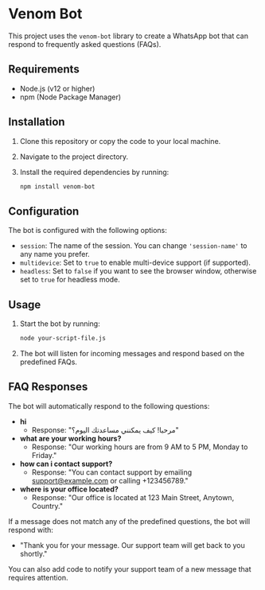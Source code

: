 # Venom Bot

This project uses the `venom-bot` library to create a WhatsApp bot that can respond to frequently asked questions (FAQs).

## Requirements

- Node.js (v12 or higher)
- npm (Node Package Manager)

## Installation

1. Clone this repository or copy the code to your local machine.
2. Navigate to the project directory.
3. Install the required dependencies by running:

    ```bash
    npm install venom-bot
    ```

## Configuration

The bot is configured with the following options:

- `session`: The name of the session. You can change `'session-name'` to any name you prefer.
- `multidevice`: Set to `true` to enable multi-device support (if supported).
- `headless`: Set to `false` if you want to see the browser window, otherwise set to `true` for headless mode.

## Usage

1. Start the bot by running:

    ```bash
    node your-script-file.js
    ```

2. The bot will listen for incoming messages and respond based on the predefined FAQs. 

## FAQ Responses

The bot will automatically respond to the following questions:

- **hi**
  - Response: "مرحبا! كيف يمكنني مساعدتك اليوم؟"
- **what are your working hours?**
  - Response: "Our working hours are from 9 AM to 5 PM, Monday to Friday."
- **how can i contact support?**
  - Response: "You can contact support by emailing support@example.com or calling +123456789."
- **where is your office located?**
  - Response: "Our office is located at 123 Main Street, Anytown, Country."

If a message does not match any of the predefined questions, the bot will respond with:

  - "Thank you for your message. Our support team will get back to you shortly."

  You can also add code to notify your support team of a new message that requires attention.



